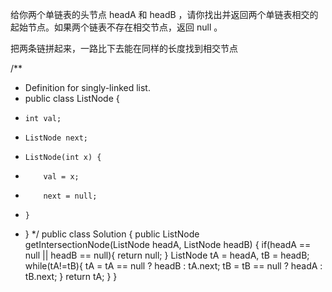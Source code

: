 给你两个单链表的头节点 headA 和 headB ，请你找出并返回两个单链表相交的起始节点。如果两个链表不存在相交节点，返回 null 。

把两条链拼起来，一路比下去能在同样的长度找到相交节点

/**
 * Definition for singly-linked list.
 * public class ListNode {
 *     int val;
 *     ListNode next;
 *     ListNode(int x) {
 *         val = x;
 *         next = null;
 *     }
 * }
 */
public class Solution {
    public ListNode getIntersectionNode(ListNode headA, ListNode headB) {
        if(headA == null || headB == null){
            return null;
        }
        ListNode tA = headA, tB = headB;
        while(tA!=tB){
            tA = tA == null ? headB : tA.next;
            tB = tB == null ? headA : tB.next;
        }
        return tA;
    }
}
